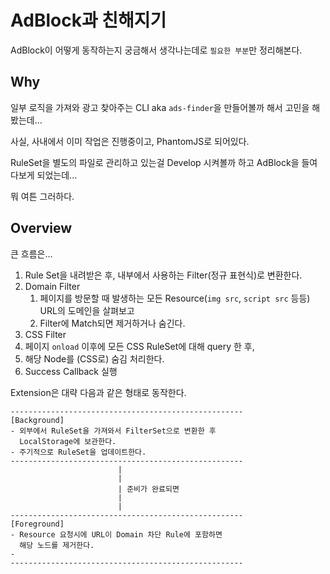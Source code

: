 # AdBlock과 친해지기

AdBlock이 어떻게 동작하는지 궁금해서 생각나는데로 `필요한 부분`만 정리해본다.

## Why

일부 로직을 가져와 광고 찾아주는 CLI aka `ads-finder`을 만들어볼까 해서 고민을 해봤는데...

사실, 사내에서 이미 작업은 진행중이고, PhantomJS로 되어있다. 

RuleSet을 별도의 파일로 관리하고 있는걸 Develop 시켜볼까 하고 AdBlock을 들여다보게 되었는데...

뭐 여튼 그러하다.

## Overview

큰 흐름은...

1. Rule Set을 내려받은 후, 내부에서 사용하는 Filter(정규 표현식)로 변환한다.
2. Domain Filter
    1. 페이지를 방문할 때 발생하는 모든 Resource(`img src`, `script src` 등등) URL의 도메인을 살펴보고
    2. Filter에 Match되면 제거하거나 숨긴다.
3. CSS Filter
  1. 페이지 `onload` 이후에 모든 CSS RuleSet에 대해 query 한 후,
  2. 해당 Node를 (CSS로) 숨김 처리한다.
4. Success Callback 실행


Extension은 대략 다음과 같은 형태로 동작한다.

```
----------------------------------------------------
[Background]
- 외부에서 RuleSet을 가져와서 FilterSet으로 변환한 후
  LocalStorage에 보관한다.
- 주기적으로 RuleSet을 업데이트한다.
----------------------------------------------------
                        |
                        |
                        | 준비가 완료되면 
                        |
                        |
----------------------------------------------------
[Foreground]
- Resource 요청시에 URL이 Domain 차단 Rule에 포함하면 
  해당 노드를 제거한다.
-
----------------------------------------------------
```

<!--**예상되는 TODO는...** -->

<!--* [ ] RuleSet Fetch & Parsing-->
<!--  * RuleSet은 주기적으로 업데이트 해서 LocalStorage에 저장하면 되겠고..-->

<!--* [ ] `Domain Filter 적용`을 위해 어떤 DOM이 Resource를 요청하는지 가로채는 방법 해결하기-->
<!--  * `PhantomJS` 에서는 HTTP Request를 요청한 Node 정보를 알 수가 없다.-->
<!--  * Safari 계열에서는 `beforeload` 이벤트를 사용할 수 있다.-->
<!--  * Chrome 계열에서는 `chrome.webRequest.onBeforeRequest` API가 구현되어 있으면 사용이 가능한데, Electron에서는 ~~가능할 것 같다~~ [가능하다](http://github-bj.daocloud.io/atom/electron/blob/d9d821cea5a2425a4dde23f7eb630250cd237a60/spec/api-web-request-spec.js).-->

<!--* [ ] `CSS Filter 적용`-->
<!--  * RuleSet만 Parsing되어 있다면 onLoad 이후 찾을 수 있다.-->
